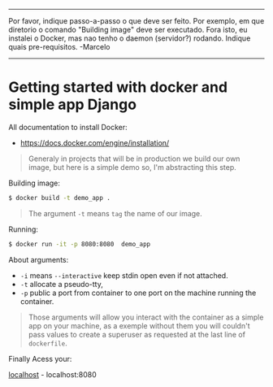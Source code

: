 --------------------

Por favor, indique passo-a-passo o que deve ser feito.  Por exemplo,
em que diretorio o comando "Building image" deve ser executado.  Fora
isto, eu instalei o Docker, mas nao tenho o daemon (servidor?)
rodando.  Indique quais pre-requisitos.  -Marcelo

--------------------


# Getting started with docker and simple app Django

All documentation to install Docker: 

  - https://docs.docker.com/engine/installation/
  

> Generaly in projects that will be in production we build our own image, but
> here is a simple demo so, I'm abstracting this step.


Building image: 
```sh
$ docker build -t demo_app .
```
> The argument `-t` means `tag` the name of our image.

Running:

```sh
$ docker run -it -p 8080:8080  demo_app
``` 
 About arguments: 
  - `-i` means `--interactive` keep stdin open even if not attached.
  - `-t` allocate a pseudo-tty, 
  - `-p` public a port from container to one port on the machine running the container.

> Those arguments will allow you interact with the 
> container as a simple app on your machine, as a exemple without them you will couldn't pass values to create a superuser as requested at the last line of `dockerfile`.


Finally Acess your:

[localhost] - localhost:8080


[localhost]: <localhost:8080>
